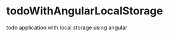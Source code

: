 todoWithAngularLocalStorage
===========================

todo application with local storage using angular
